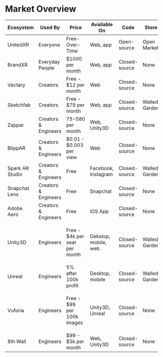 # Market Overview

| Ecosystem       | Used By              | Price                                    | Available On         | Code          | Store         |
| --------------- | -------------------- | ---------------------------------------- | -------------------- | ------------- | ------------- |
| UnitedXR        | Everyone             | Free-Over-Time                           | Web, app             | Open-source   | Open Market   |
| BrandXR         | Everyday People      | $1000 per month                          | Web, app             | Closed-source | None          |
| Vectary         | Creators             | Free - $12 per month                     | Web                  | Closed-source | None          |
| Sketchfab       | Creators             | Free - $79 per month                     | Web, app             | Closed-source | Walled Garden |
| Zappar          | Creators & Engineers | $75-$580 per month                       | Web, Unity3D         | Closed-source | None          |
| BlippAR         | Creators & Engineers | $0.01 - $0.003 per view                  | Web                  | Closed-source | None          |
| Spark AR Studio | Creators & Engineers | Free                                     | Facebook, Instagram  | Closed-source | Walled Garden |
| Snapchat Lens   | Creators & Engineers | Free                                     | Snapchat             | Closed-source | None          |
| Adobe Aero      | Creators & Engineers | Free                                     | iOS App              | Closed-source | None          |
| Unity3D         | Engineers            | <p>Free - $4k per seat <br>per month</p> | Dekstop, mobile, web | Closed-source | Walled Garden |
| Unreal          | Engineers            | 5% after 100k profit                     | Desktop, mobile      | Closed-source | Walled Garden |
| Vuforia         | Engineers            | <p>Free - $99 <br>per 100k images</p>    | Unity3D, Unreal      | Closed-source | None          |
| 8th Wall        | Engineers            | $99 - $5k per month                      | Web, Unity3D         | Closed-source | None          |
